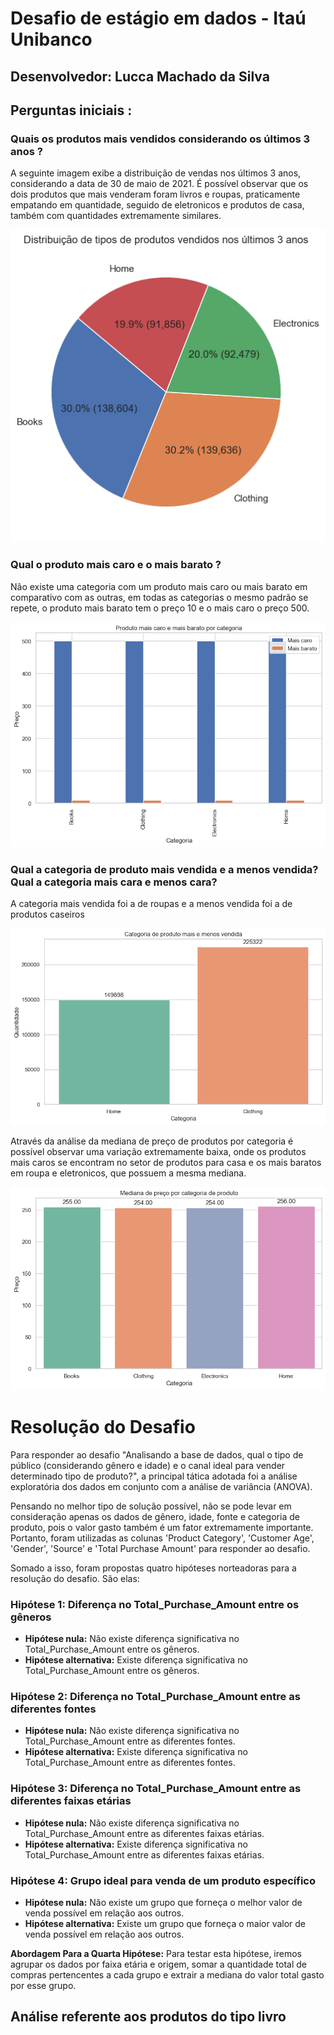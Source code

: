 # Desafio de estágio em dados - Itaú Unibanco

## Desenvolvedor: Lucca Machado da Silva


## Perguntas iniciais :

### Quais os produtos mais vendidos considerando os últimos 3 anos ? 

A seguinte imagem exibe a distribuição de vendas nos últimos 3 anos, considerando a data de 30 de maio de 2021. É possível observar que os dois produtos que mais venderam foram livros e roupas, praticamente empatando em quantidade, seguido de eletronicos e produtos de casa, também com quantidades extremamente similares.

![Distribuição de tipos de produtos vendidos nos últimos 3 anos](1.png)


### Qual o produto mais caro e o mais barato ?

Não existe uma categoria com um produto mais caro ou mais barato em comparativo com as outras, em todas as categorias o mesmo padrão se repete, o produto mais barato tem o preço 10 e o mais caro o preço 500.

![Produto mais caro e barato por categoria de produto](2.png)

### Qual a categoria de produto mais vendida e a menos vendida? Qual a categoria mais cara e menos cara?

A categoria mais vendida foi a de roupas e a menos vendida foi a de produtos caseiros

![Produto mais caro e barato por categoria de produto](3.png)

Através da análise da mediana de preço de produtos por categoria é possível observar uma variação extremamente baixa, onde os produtos mais caros se encontram no setor de produtos para casa e os mais baratos em roupa e eletronicos, que possuem a mesma mediana.

![Produto mais caro e barato por categoria de produto](4.png)


# Resolução do Desafio

Para responder ao desafio "Analisando a base de dados, qual o tipo de público (considerando gênero e idade) e o canal ideal para vender determinado tipo de produto?", a principal tática adotada foi a análise exploratória dos dados em conjunto com a análise de variância (ANOVA).

Pensando no melhor tipo de solução possível, não se pode levar em consideração apenas os dados de gênero, idade, fonte e categoria de produto, pois o valor gasto também é um fator extremamente importante. Portanto, foram utilizadas as colunas 'Product Category', 'Customer Age', 'Gender', 'Source' e 'Total Purchase Amount' para responder ao desafio.

Somado a isso, foram propostas quatro hipóteses norteadoras para a resolução do desafio. São elas:

### Hipótese 1: Diferença no Total_Purchase_Amount entre os gêneros

- **Hipótese nula:** Não existe diferença significativa no Total_Purchase_Amount entre os gêneros.
- **Hipótese alternativa:** Existe diferença significativa no Total_Purchase_Amount entre os gêneros.

### Hipótese 2: Diferença no Total_Purchase_Amount entre as diferentes fontes

- **Hipótese nula:** Não existe diferença significativa no Total_Purchase_Amount entre as diferentes fontes.
- **Hipótese alternativa:** Existe diferença significativa no Total_Purchase_Amount entre as diferentes fontes.

### Hipótese 3: Diferença no Total_Purchase_Amount entre as diferentes faixas etárias

- **Hipótese nula:** Não existe diferença significativa no Total_Purchase_Amount entre as diferentes faixas etárias.
- **Hipótese alternativa:** Existe diferença significativa no Total_Purchase_Amount entre as diferentes faixas etárias.

### Hipótese 4: Grupo ideal para venda de um produto específico

- **Hipótese nula:** Não existe um grupo que forneça o melhor valor de venda possível em relação aos outros.
- **Hipótese alternativa:** Existe um grupo que forneça o maior valor de venda possível em relação aos outros.

**Abordagem Para a Quarta Hipótese:** Para testar esta hipótese, iremos agrupar os dados por faixa etária e origem, somar a quantidade total de compras pertencentes a cada grupo e extrair a mediana do valor total gasto por esse grupo.

## Análise referente aos produtos do tipo livro



